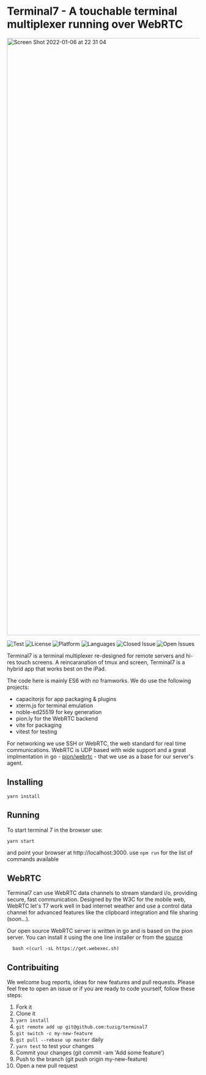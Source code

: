 # Terminal7 - A touchable terminal multiplexer running over WebRTC

<img width="1559" alt="Screen Shot 2022-01-06 at 22 31 04"
src="https://user-images.githubusercontent.com/36852/148447779-959c7c92-d542-4737-9161-bfe009dc746a.png">  

![Test](https://github.com/tuzig/terminal7/workflows/Terminal7-Tests/badge.svg)
![License](https://img.shields.io/badge/license-GPL-green)
![Platform](https://img.shields.io/badge/platform-web-blue)
![Languages](https://img.shields.io/github/languages/top/tuzig/terminal7)
![Closed
Issue](https://img.shields.io/github/issues-closed/tuzig/terminal7?color=A0A0A0)
![Open Issues](https://img.shields.io/github/issues/tuzig/terminal7)

Terminal7 is a terminal multiplexer re-designed for remote servers and 
hi-res touch screens. A reincaranation of tmux and screen, Terminal7 is a hybrid
app that works best on the iPad.

The code here is mainly ES6 with no framworks. We do use the following projects:

- capacitorjs for app packaging & plugins
- xterm.js for terminal emulation
- noble-ed25519 for key generation
- pion.ly for the WebRTC backend
- vite for packaging
- vitest for testing

For networking we use SSH or WebRTC, the web standard for real time
communications. WebRTC is UDP based with wide support and a great
implmentation in go - [pion/webrtc](https://github.com/pion/webrtc) -
that we use as a base for our server's agent.

## Installing


```console
yarn install
```

## Running

To start terminal 7 in the browser use:

```console
yarn start
```

and point your browser at http://localhost:3000. use `npm run` for the list of
commands available

## WebRTC


Terminal7 can use WebRTC data channels to stream standard i/o, providing secure, fast communication.
Designed by the W3C for the mobile web, WebRTC let's T7 work well in bad internet weather and 
use a control data channel for advanced features like the clipboard integration
and file sharing (soon...). 

Our open source WebRTC server is written in go and is based on the pion server. 
You can install it using the one line installer or from the [source](https://github.com/tuzig/webexec)

```console
  bash <(curl -sL https://get.webexec.sh)
```
## Contribuiting

We welcome bug reports, ideas for new features and pull requests.
Please feel free to open an issue or if you are ready to code yourself, follow these steps:

1. Fork it
2. Clone it
3. `yarn install`
4. `git remote add up git@github.com:tuzig/terminal7`
5. `git switch -c my-new-feature`
6. `git pull --rebase up master` daily
7. `yarn test` to test your changes
8. Commit your changes (git commit -am 'Add some feature')
9. Push to the branch (git push origin my-new-feature)
10. Open a new pull request
